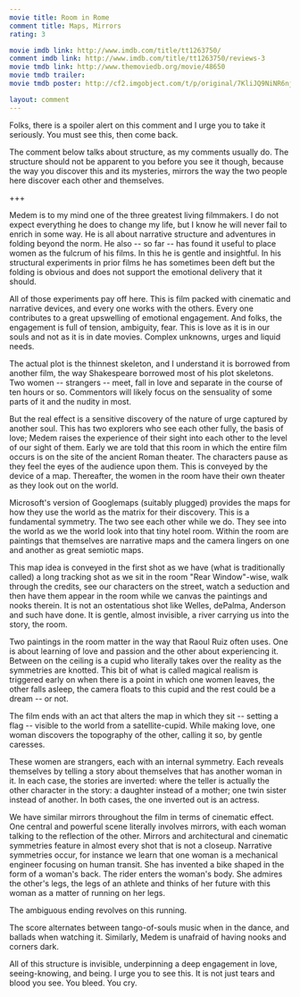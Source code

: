 ```yaml
---
movie title: Room in Rome
comment title: Maps, Mirrors
rating: 3

movie imdb link: http://www.imdb.com/title/tt1263750/
comment imdb link: http://www.imdb.com/title/tt1263750/reviews-3
movie tmdb link: http://www.themoviedb.org/movie/48650
movie tmdb trailer: 
movie tmdb poster: http://cf2.imgobject.com/t/p/original/7KliJQ9NiNR6nj4z9Vgz07yuIM2.jpg

layout: comment
---
```


Folks, there is a spoiler alert on this comment and I urge you to take it seriously. You must see this, then come back.

The comment below talks about structure, as my comments usually do. The structure should not be apparent to you before you see it though, because the way you discover this and its mysteries, mirrors the way the two people here discover each other and themselves.

+++

Medem is to my mind one of the three greatest living filmmakers. I do not expect everything he does to change my life, but I know he will never fail to enrich in some way. He is all about narrative structure and adventures in folding beyond the norm. He also -- so far -- has found it useful to place women as the fulcrum of his films. In this he is gentle and insightful. In his structural experiments in prior films he has sometimes been deft but the folding is obvious and does not support the emotional delivery that it should. 

All of those experiments pay off here. This is film packed with cinematic and narrative devices, and every one works with the others. Every one contributes to a great upswelling of emotional engagement. And folks, the engagement is full of tension, ambiguity, fear. This is love as it is in our souls and not as it is in date movies. Complex unknowns, urges and liquid needs.

The actual plot is the thinnest skeleton, and I understand it is borrowed from another film, the way Shakespeare borrowed most of his plot skeletons. Two women -- strangers -- meet, fall in love and separate in the course of ten hours or so. Commentors will likely focus on the sensuality of some parts of it and the nudity in most.

But the real effect is a sensitive discovery of the nature of urge captured by another soul. This has two explorers who see each other fully, the basis of love; Medem raises the experience of their sight into each other to the level of our sight of them. Early we are told that this room in which the entire film occurs is on the site of the ancient Roman theater. The characters pause as they feel the eyes of the audience upon them. This is conveyed by the device of a map. Thereafter, the women in the room have their own theater as they look out on the world. 

Microsoft's version of Googlemaps (suitably plugged) provides the maps for how they use the world as the matrix for their discovery. This is a fundamental symmetry. The two see each other while we do. They see into the world as we the world look into that tiny hotel room. Within the room are paintings that themselves are narrative maps and the camera lingers on one and another as great semiotic maps. 

This map idea is conveyed in the first shot as we have (what is traditionally called) a long tracking shot as we sit in the room "Rear Window"-wise, walk through the credits, see our characters on the street, watch a seduction and then have them appear in the room while we canvas the paintings and nooks therein. It is not an ostentatious shot like Welles, dePalma, Anderson and such have done. It is gentle, almost invisible, a river carrying us into the story, the room.

Two paintings in the room matter in the way that Raoul Ruiz often uses. One is about learning of love and passion and the other about experiencing it. Between on the ceiling is a cupid who literally takes over the reality as the symmetries are knotted. This bit of what is called magical realism is triggered early on when there is a point in which one women leaves, the other falls asleep, the camera floats to this cupid and the rest could be a dream -- or not. 

The film ends with an act that alters the map in which they sit -- setting a flag -- visible to the world from a satellite-cupid. While making love, one woman discovers the topography of the other, calling it so, by gentle caresses.

These women are strangers, each with an internal symmetry. Each reveals themselves by telling a story about themselves that has another woman in it. In each case, the stories are inverted: where the teller is actually the other character in the story: a daughter instead of a mother; one twin sister instead of another. In both cases, the one inverted out is an actress. 

We have similar mirrors throughout the film in terms of cinematic effect. One central and powerful scene literally involves mirrors, with each woman talking to the reflection of the other. Mirrors and architectural and cinematic symmetries feature in almost every shot that is not a closeup. Narrative symmetries occur, for instance we learn that one woman is a mechanical engineer focusing on human transit. She has invented a bike shaped in the form of a woman's back. The rider enters the woman's body. She admires the other's legs, the legs of an athlete and thinks of her future with this woman as a matter of running on her legs. 

The ambiguous ending revolves on this running.

The score alternates between tango-of-souls music when in the dance, and ballads when watching it. Similarly, Medem is unafraid of having nooks and corners dark.

All of this structure is invisible, underpinning a deep engagement in love, seeing-knowing, and being. I urge you to see this. It is not just tears and blood you see. You bleed. You cry.